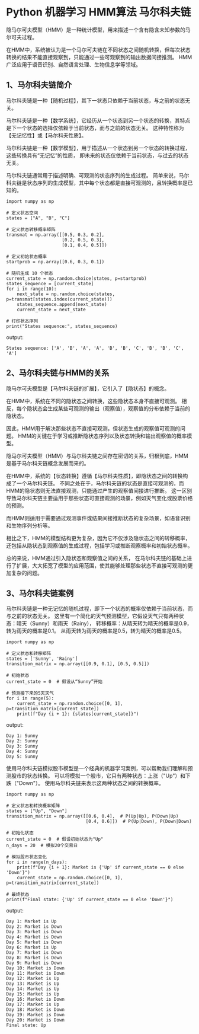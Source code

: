 # Python 机器学习 HMM算法 马尔科夫链

隐马尔可夫模型（HMM）是一种统计模型，用来描述一个含有隐含未知参数的马尔可夫过程。

在HMM中，系统被认为是一个马尔可夫链在不同状态之间随机转换，但每次状态转换的结果不能直接观察到，只能通过一些可观察到的输出数据间接推测。
HMM广泛应用于语音识别、自然语言处理、生物信息学等领域。

## 1、马尔科夫链简介
马尔科夫链是一种【随机过程】，其下一状态只依赖于当前状态，与之前的状态无关。

马尔科夫链是一种【数学系统】，它经历从一个状态到另一个状态的转换，其特点是下一个状态的选择仅依赖于当前状态，而与之前的状态无关。
这种特性称为【无记忆性】或【马尔科夫性质】。

马尔科夫链是一种【数学模型】，用于描述从一个状态到另一个状态的转换过程，这些转换具有“无记忆”的性质，
即未来的状态仅依赖于当前状态，与过去的状态无关。

马尔科夫链通常用于描述明确、可观测的状态序列的生成过程。
简单来说，马尔科夫链是状态序列的生成模型，其中每个状态都是直接可观测的，且转换概率是已知的。

```text
import numpy as np

# 定义状态空间
states = ["A", "B", "C"]

# 定义状态转移概率矩阵
transmat = np.array([[0.5, 0.3, 0.2],
                     [0.2, 0.5, 0.3],
                     [0.1, 0.4, 0.5]])

# 定义初始状态概率
startprob = np.array([0.6, 0.3, 0.1])

# 随机生成 10 个状态
current_state = np.random.choice(states, p=startprob)
states_sequence = [current_state]
for i in range(10):
    next_state = np.random.choice(states, p=transmat[states.index(current_state)])
    states_sequence.append(next_state)
    current_state = next_state

# 打印状态序列
print("States sequence:", states_sequence)
```
output:
```text
States sequence: ['A', 'B', 'A', 'A', 'B', 'B', 'C', 'B', 'B', 'C', 'A']
```

## 2、马尔科夫链与HMM的关系
隐马尔可夫模型是【马尔科夫链的扩展】，它引入了【隐状态】的概念。

在HMM中，系统在不同的隐状态之间转换，这些隐状态本身不直接可观测。
相反，每个隐状态会生成某些可观测的输出（观察值），观察值的分布依赖于当前的隐状态。

因此，HMM用于解决那些状态不直接可观测，但状态生成的观察值可观测的问题。
HMM的关键在于学习或推断隐状态序列以及状态转换和输出观察值的概率模型。

隐马尔可夫模型（HMM）与马尔科夫链之间存在密切的关系，归根到底，HMM是基于马尔科夫链概念发展而来的。

在HMM中，系统的【状态转换】遵循【马尔科夫性质】，即隐状态之间的转换构成了一个马尔科夫链。
不同之处在于，马尔科夫链的状态是直接可观测的，而HMM的隐状态则无法直接观测，只能通过产生的观察值间接进行推断。
这一区别导致马尔科夫链主要适用于那些状态可直接观测的场景，例如天气变化或股票价格的预测。

而HMM则适用于需要通过观测事件或结果间接推断状态的复杂场景，如语音识别和生物序列分析等。

相比之下，HMM的模型结构更为复杂，因为它不仅涉及隐状态之间的转移概率，
还包括从隐状态到观察值的生成过程，包括学习或推断观察概率和初始状态概率。

总的来说，HMM通过引入隐状态和观察值之间的关系，
在马尔科夫链的基础上进行了扩展，大大拓宽了模型的应用范围，使其能够处理那些状态不直接可观测的更加复杂的问题。

## 3、马尔科夫链案例
马尔科夫链是一种无记忆的随机过程，即下一个状态的概率仅依赖于当前状态，而与之前的状态无关。
这里有一个简化的天气预测模型，它假设天气只有两种状态：晴天（Sunny）和雨天（Rainy），
转移概率：从晴天转为晴天的概率是0.9，转为雨天的概率是0.1。
从雨天转为雨天的概率是0.5，转为晴天的概率是0.5。

```text
import numpy as np

# 定义状态和转移矩阵
states = ['Sunny', 'Rainy']
transition_matrix = np.array([[0.9, 0.1], [0.5, 0.5]])

# 初始状态
current_state = 0  # 假设从“Sunny”开始

# 预测接下来的5天天气
for i in range(5):
    current_state = np.random.choice([0, 1], p=transition_matrix[current_state])
    print(f"Day {i + 1}: {states[current_state]}")
```
output:
```text
Day 1: Sunny
Day 2: Sunny
Day 3: Sunny
Day 4: Sunny
Day 5: Sunny
```

使用马尔科夫链模拟股市模型是一个经典的机器学习案例，可以帮助我们理解和预测股市的状态转换。
可以将模拟一个股市，它只有两种状态：上涨（"Up"）和下跌（"Down"）。
使用马尔科夫链来表示这两种状态之间的转换概率。

```text
import numpy as np

# 定义状态和转换概率矩阵
states = ["Up", "Down"]
transition_matrix = np.array([[0.6, 0.4],  # P(Up|Up), P(Down|Up)
                              [0.4, 0.6]])  # P(Up|Down), P(Down|Down)

# 初始化状态
current_state = 0  # 假设初始状态为"Up"
n_days = 20  # 模拟20个交易日

# 模拟股市状态变化
for i in range(n_days):
    print(f"Day {i + 1}: Market is {'Up' if current_state == 0 else 'Down'}")
    current_state = np.random.choice([0, 1], p=transition_matrix[current_state])

# 最终状态
print(f"Final state: {'Up' if current_state == 0 else 'Down'}")
```
output:
```text
Day 1: Market is Up
Day 2: Market is Down
Day 3: Market is Down
Day 4: Market is Down
Day 5: Market is Down
Day 6: Market is Up
Day 7: Market is Down
Day 8: Market is Down
Day 9: Market is Down
Day 10: Market is Down
Day 11: Market is Down
Day 12: Market is Up
Day 13: Market is Up
Day 14: Market is Up
Day 15: Market is Up
Day 16: Market is Down
Day 17: Market is Up
Day 18: Market is Down
Day 19: Market is Down
Day 20: Market is Down
Final state: Up
```